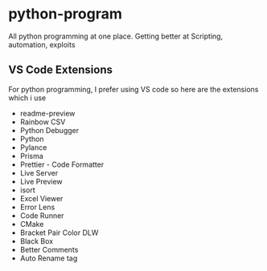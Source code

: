 # python-program
All python programming at one place.
Getting better at 	Scripting, automation, exploits

## VS Code Extensions
For python programming, I prefer using VS code so here are the extensions which i use
- readme-preview
- Rainbow  CSV
- Python Debugger
- Python
- Pylance
- Prisma
- Prettier - Code Formatter
- Live Server
- Live Preview
- isort
- Excel Viewer
- Error Lens
- Code Runner
- CMake
- Bracket Pair Color DLW
- Black Box
- Better Comments
- Auto Rename tag
  
